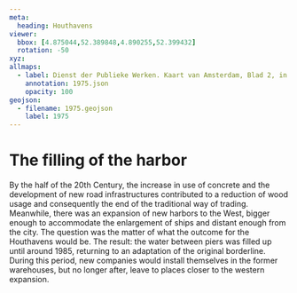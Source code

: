 ```yaml
---
meta:
  heading: Houthavens
viewer:
  bbox: [4.875044,52.389848,4.890255,52.399432]
  rotation: -50
xyz:
allmaps:
  - label: Dienst der Publieke Werken. Kaart van Amsterdam, Blad 2, in 1974-1975. Scale 1:10000. Stadsarchief Amsterdam.
    annotation: 1975.json
    opacity: 100
geojson:
  - filename: 1975.geojson
    label: 1975
---
```

# The filling of the harbor
By the half of the 20th Century, the increase in use of concrete and the development of new road infrastructures contributed to a reduction of wood usage and consequently the end of the traditional way of trading. Meanwhile, there was an expansion of new harbors to the West, bigger enough to accommodate the enlargement of ships and distant enough from the city. The question was the matter of what the outcome for the Houthavens would be. The result:  the water between piers was filled up until around 1985, returning to an adaptation of the original borderline. During this period, new companies would install themselves in the former warehouses, but no longer after, leave to places closer to the western expansion.
